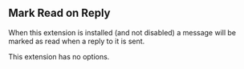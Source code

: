 ## Mark Read on Reply

When this extension is installed (and not disabled) a message will be
marked as read when a reply to it is sent.

This extension has no options.
